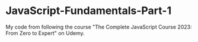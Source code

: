# JavaScript-Fundamentals-Part-1
My code from following the course "The Complete JavaScript Course 2023: From Zero to Expert" on Udemy.
